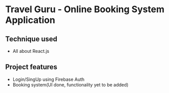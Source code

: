 # Travel Guru - Online Booking System Application

## Technique used

-   All about React.js

## Project features

-   Login/SingUp using Firebase Auth
-   Booking system(UI done, functionality yet to be added)
